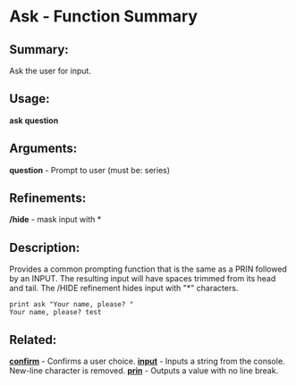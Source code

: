 # Ask - Function Summary

## Summary:

Ask the user for input.

## Usage:

**ask question**

## Arguments:

**question** - Prompt to user (must be: series)

## Refinements:

**/hide** - mask input with *

## Description:

Provides a common prompting function that is the same as a PRIN followed by an INPUT. The resulting input will have spaces trimmed from its head and tail. The /HIDE refinement hides input with "*" characters.

```
print ask "Your name, please? "
Your name, please? test
```

## Related:

[**confirm**](http://www.rebol.com/docs/words/wconfirm.html) - Confirms a user choice.
[**input**](http://www.rebol.com/docs/words/winput.html) - Inputs a string from the console. New-line character is removed.
[**prin**](http://www.rebol.com/docs/words/wprin.html) - Outputs a value with no line break.